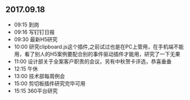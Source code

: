 ## 2017.09.18
* 09:15 到岗
* 09:16 写钉钉日报
* 09:30 最新H5研究
* 10:00 研究clipboard.js这个插件,之前试过也是在PC上管用，在手机端不能用，看了别人的H5案例要配合别的事件驱动插件才能用，研究了一下无果
* 11:00 设计部关于全案客户职责的会议，另有中秋贺卡评选，恭喜垂垂
* 12:15 午休
* 13:00 技术部每周例会
* 15:00 剪切板插件研究完毕可用
* 15:15 360平台研究
